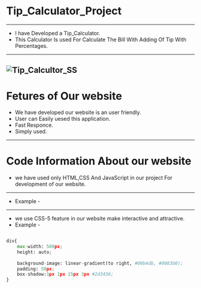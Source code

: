 # **Tip_Calculator_Project**

---
* I have Developed a Tip_Calculator.
* This Calculator Is used For Calculate The Bill With Adding Of Tip With Percentages.
 ----
![Tip_Calcultor_SS](https://user-images.githubusercontent.com/96167336/186346779-e8c6d345-82d3-4c72-9406-2a9aa8d290a2.PNG)
----
 # **Fetures of Our website**
 * We have developed our website is an user friendly.
* User can Easily uesed this application.
* Fast Responce.
* Simply used.

----
# **Code Information About our website**
* we have used only HTML,CSS And JavaScript in our project For development of our website.
----
* Example -
---
* we use CSS-5 feature in our website make interactive and attractive.
* Example -
```python

div{
    max-width: 500px;
    height: auto;
   
    background-image: linear-gradient(to right, #00b4db, #0083b0); 
    padding: 50px;
    box-shadow:1px 1px 15px 3px #2d3436;
}
```
